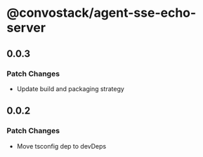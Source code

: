 # @convostack/agent-sse-echo-server

## 0.0.3

### Patch Changes

- Update build and packaging strategy

## 0.0.2

### Patch Changes

- Move tsconfig dep to devDeps
